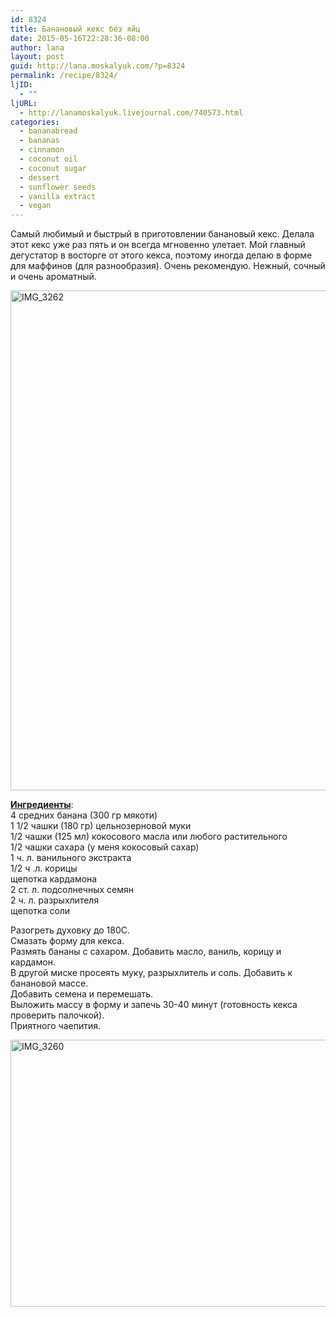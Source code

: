 ```yaml
---
id: 8324
title: Банановый кекс без яйц
date: 2015-05-16T22:28:36-08:00
author: lana
layout: post
guid: http://lana.moskalyuk.com/?p=8324
permalink: /recipe/8324/
ljID:
  - ""
ljURL:
  - http://lanamoskalyuk.livejournal.com/740573.html
categories:
  - bananabread
  - bananas
  - cinnamon
  - coconut oil
  - coconut sugar
  - dessert
  - sunflower seeds
  - vanilla extract
  - vegan
---
```

Самый любимый и быстрый в приготовлении банановый кекс. Делала этот кекс уже раз пять и он всегда мгновенно улетает. Мой главный дегустатор в восторге от этого кекса, поэтому иногда делаю в форме для маффинов (для разнообразия). Очень рекомендую. Нежный, сочный и очень ароматный.

<img loading="lazy" src="https://c1.staticflickr.com/9/8852/17439181280_9610199057_c.jpg" alt="IMG_3262" width="534" height="800" /> 

**[Ингредиенты](http://www.vegrecipesofindia.com/banana-bread-eggless-vegan-recipe/)**:  
4 средних банана (300 гр мякоти)  
1 1/2 чашки (180 гр) цельнозерновой муки  
1/2 чашки (125 мл) кокосового масла или любого растительного  
1/2 чашки сахара (у меня кокосовый сахар)  
1 ч. л. ванильного экстракта  
1/2 ч .л. корицы  
щепотка кардамона  
2 ст. л. подсолнечных семян  
2 ч. л. разрыхлителя  
щепотка соли

Разогреть духовку до 180С.  
Смазать форму для кекса.  
Размять бананы с сахаром. Добавить масло, ваниль, корицу и кардамон.  
В другой миске просеять муку, разрыхлитель и соль. Добавить к банановой массе.  
Добавить семена и перемешать.  
Выложить массу в форму и запечь 30-40 минут (готовность кекса проверить палочкой).  
Приятного чаепития.

<img loading="lazy" src="https://c1.staticflickr.com/9/8844/17440445489_ac493f8550_z.jpg" alt="IMG_3260" width="640" height="427" />